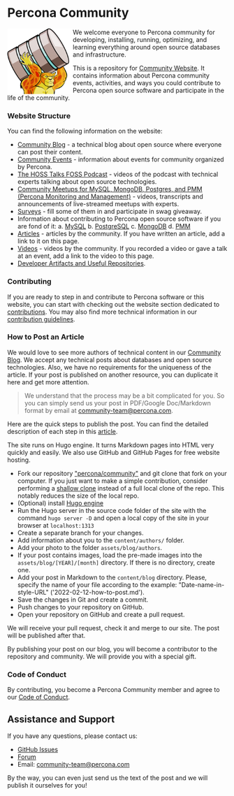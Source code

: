 # Percona Community

<img align="left" width="150" src="assets/superhero.png">

We welcome everyone to Percona community for developing, installing, running, optimizing, and learning everything around open source databases and infrastructure. 

This is a repository for [Community Website](https://percona.community/). It contains information about Percona community events, activities, and ways you could contribute to Percona open source software and participate in the life of the community.

### Website Structure

You can find the following information on the website:

- [Community Blog](https://percona.community/blog/) - a technical blog about open source where everyone can post their content.
- [Community Events](https://percona.community/events/) - information about events for community organized by Percona.
- [The HOSS Talks FOSS Podcast](https://percona.community/podcasts/) - videos of the podcast with technical experts talking about open source technologies.
- [Community Meetups for MySQL, MongoDB, Postgres, and PMM (Percona Monitoring and Management)](https://percona.community/events/percona-meetups/) - videos, transcripts and announcements of live-streamed meetups with experts.
- [Surveys](https://percona.community/contribute/surveys/) - fill some of them in and participate in swag giveaway.
- Information about contributing to Percona open source software if you are fond of it:
	a. [MySQL](https://percona.community/mysql/)
	b. [PostgreSQL](https://percona.community/postgresql/)
	c. [MongoDB](https://percona.community/mongodb/)
	d. [PMM](https://percona.community/projects/pmm/) 
- [Articles](https://percona.community/contribute/articles/) - articles by the community. If you have written an article, add a link to it on this page.
- [Videos](https://percona.community/contribute/videos/) - videos by the community. If you recorded a video or gave a talk at an event, add a link to the video to this page.
- [Developer Artifacts and Useful Repositories](https://percona.community/contribute/dev/).

### Contributing

If you are ready to step in and contribute to Percona software or this website, you can start with checking out the website section dedicated to [contributions](https://percona.community/contribute). You may also find more technical information in our [contribution guidelines](CONTRIBUTING.md).

### How to Post an Article

We would love to see more authors of technical content in our [Community Blog](https://percona.community/blog/). We accept any technical posts about databases and open source technologies. Also, we have no requirements for the uniqueness of the article. If your post is published on another resource, you can duplicate it here and get more attention.

> We understand that the process may be a bit complicated for you. So you can simply send us your post in PDF/Google Doc/Markdown format by email at community-team@percona.com.
> 
Here are the quick steps to publish the post. You can find the detailed description of each step in this [article](https://percona.community/blog/2022/02/10/how-to-publish-blog-post/).

The site runs on Hugo engine. It turns Markdown pages into HTML very quickly and easily. We also use GitHub and GitHub Pages for free website hosting.

- Fork our repository ["percona/community"](https://github.com/percona/community/) and git clone that fork on your computer. If you just want to make a simple contribution, consider performing a [shallow clone](https://www.atlassian.com/git/tutorials/big-repositories) instead of a full local clone of the repo. This notably reduces the size of the local repo.
- (Optional) install [Hugo engine](https://gohugo.io/getting-started/installing/)
- Run the Hugo server in the source code folder of the site with the command `hugo server -D` and open a local copy of the site in your browser at `localhost:1313`
- Create a separate branch for your changes.
- Add information about you to the `content/authors/` folder.
- Add your photo to the folder `assets/blog/authors`.
- If your post contains images, load the pre-made images into the `assets/blog/[YEAR]/[month]` directory. If there is no directory, create one. 
- Add your post in Markdown to the `content/blog` directory. Please, specify the name of your file according to the example: "Date-name-in-style-URL" ('2022-02-12-how-to-post.md').
- Save the changes in Git and create a commit.
- Push changes to your repository on GitHub.
- Open your repository on GitHub and create a pull request.

We will receive your pull request, check it and merge to our site. The post will be published after that. 

By publishing your post on our blog, you will become a contributor to the repository and community. We will provide you with a special gift.

### Code of Conduct

By contributing, you become a Percona Community member and agree to our [Code of Conduct](content/contribute/coc.md).

## Assistance and Support

If you have any questions, please contact us:
- [GitHub Issues](https://github.com/percona/community/issues)
- [Forum](https://forums.percona.com)
- Email: community-team@percona.com 

By the way, you can even just send us the text of the post and we will publish it ourselves for you!



